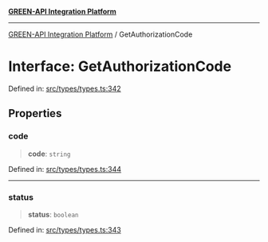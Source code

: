 [**GREEN-API Integration Platform**](../README.md)

***

[GREEN-API Integration Platform](../globals.md) / GetAuthorizationCode

# Interface: GetAuthorizationCode

Defined in: [src/types/types.ts:342](https://github.com/green-api/greenapi-integration/blob/26b7312501b16e05fb46a2946b8bfa77b8bc003e/src/types/types.ts#L342)

## Properties

### code

> **code**: `string`

Defined in: [src/types/types.ts:344](https://github.com/green-api/greenapi-integration/blob/26b7312501b16e05fb46a2946b8bfa77b8bc003e/src/types/types.ts#L344)

***

### status

> **status**: `boolean`

Defined in: [src/types/types.ts:343](https://github.com/green-api/greenapi-integration/blob/26b7312501b16e05fb46a2946b8bfa77b8bc003e/src/types/types.ts#L343)
